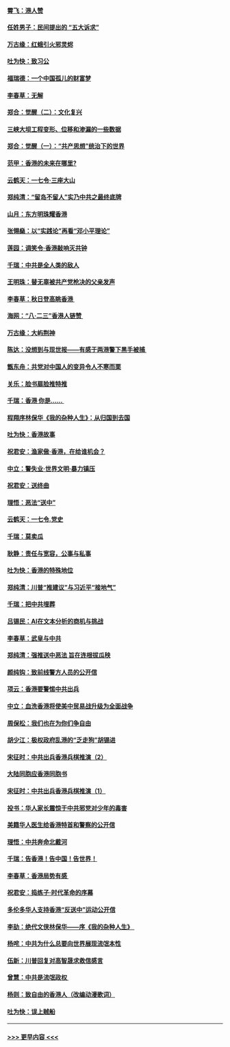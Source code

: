 #### [霄飞：港人赞](../pages/nsc993/n11482957.md?t=08281244) 
#### [任姓男子：民间提出的 “五大诉求”](../pages/nsc993/n11482897.md?t=08281244) 
#### [万古缘：红蛾引火邪灵烬](../pages/nsc993/n11482886.md?t=08281244) 
#### [吐为快：致习公](../pages/nsc993/n11482867.md?t=08281244) 
#### [福瑞德：一个中国孤儿的财富梦](../pages/nsc993/n11482817.md?t=08281244) 
#### [李春草：无解](../pages/nsc993/n11482791.md?t=08281244) 
#### [郑合：觉醒（二）：文化复兴](../pages/nsc993/n11478025.md?t=08281244) 
#### [三峡大坝工程变形、位移和渗漏的一些数据](../pages/nsc993/n11478232.md?t=08281244) 
#### [郑合：觉醒（一）：“共产思想”统治下的世界](../pages/nsc993/n11477663.md?t=08281244) 
#### [范甲：香港的未来在哪里?](../pages/nsc993/n11477249.md?t=08281244) 
#### [云鹤天：一七令·三座大山](../pages/nsc993/n11477192.md?t=08281244) 
#### [郑纯清：“留岛不留人”实乃中共之最终底牌](../pages/nsc993/n11476160.md?t=08281244) 
#### [山月：东方明珠耀香港](../pages/nsc993/n11476077.md?t=08281244) 
#### [张翎燊：以“实践论”再看“邓小平理论”](../pages/nsc993/n11475733.md?t=08281244) 
#### [莲园：调笑令‧香港敲响灭共钟](../pages/nsc993/n11475723.md?t=08281244) 
#### [千瑞：中共是全人类的敌人](../pages/nsc993/n11475329.md?t=08281244) 
#### [王明珠：替无辜被共产党枪决的父亲发声](../pages/nsc993/n11474570.md?t=08281244) 
#### [李春草：秋日登高眺香港 ](../pages/nsc993/n11474491.md?t=08281244) 
#### [海网：“八·二三”香港人链赞 ](../pages/nsc993/n11474538.md?t=08281244) 
#### [万古缘：大屿荆神](../pages/nsc993/n11474401.md?t=08281244) 
#### [陈达：没想到与现世报——有感于两港警下黑手被捕 ](../pages/nsc993/n11472557.md?t=08281244) 
#### [甑东舟：共党对中国人的变异令人不寒而栗](../pages/nsc993/n11472496.md?t=08281244) 
#### [关乐：脸书扇脸推特推](../pages/nsc993/n11472488.md?t=08281244) 
#### [千瑞：香港  你是…… ](../pages/nsc993/n11472459.md?t=08281244) 
#### [程翔序林保华《我的杂种人生》：从归国到去国](../pages/nsc993/n11472369.md?t=08281244) 
#### [吐为快：香港故事](../pages/nsc993/n11471931.md?t=08281244) 
#### [祝君安：渔家傲‧香港，在给谁机会？](../pages/nsc993/n11469718.md?t=08281244) 
#### [中立：警失业‧世界文明‧暴力镇压](../pages/nsc993/n11467566.md?t=08281244) 
#### [祝君安：送终曲](../pages/nsc993/n11467546.md?t=08281244) 
#### [理悟：恶法“送中”](../pages/nsc993/n11467290.md?t=08281244) 
#### [云鹤天：一七令.党史](../pages/nsc993/n11464122.md?t=08281244) 
#### [千瑞：莫卖瓜](../pages/nsc993/n11463014.md?t=08281244) 
#### [耿静：责任与宽容，公事与私事](../pages/nsc993/n11462810.md?t=08281244) 
#### [吐为快：香港的特殊地位](../pages/nsc993/n11462562.md?t=08281244) 
#### [郑纯清：川普“推建议”与习近平“接地气”](../pages/nsc993/n11461683.md?t=08281244) 
#### [千瑞：把中共埋葬](../pages/nsc993/n11461658.md?t=08281244) 
#### [吕锡民：AI在文本分析的商机与挑战](../pages/nsc993/n11460607.md?t=08281244) 
#### [李春草：武皇与中共](../pages/nsc993/n11460589.md?t=08281244) 
#### [郑纯清：强推送中恶法 旨在连根拔瓜秧](../pages/nsc993/n11460526.md?t=08281244) 
#### [颜纯钩：致前线警方人员的公开信](../pages/nsc993/n11459564.md?t=08281244) 
#### [项云：香港要警惕中共出兵](../pages/nsc993/n11459530.md?t=08281244) 
#### [中立：血洗香港将使美中贸易战升级为全面战争](../pages/nsc993/n11459717.md?t=08281244) 
#### [周保松：我们也在为你们争自由](../pages/nsc993/n11459087.md?t=08281244) 
#### [胡少江：极权政府乱港的“乏走狗”胡锡进](../pages/nsc993/n11459051.md?t=08281244) 
#### [宋征时：中共出兵香港兵棋推演（2）](../pages/nsc993/n11458306.md?t=08281244) 
#### [大陆同胞应香港同胞书](../pages/nsc993/n11457241.md?t=08281244) 
#### [宋征时：中共出兵香港兵棋推演（1）](../pages/nsc993/n11455979.md?t=08281244) 
#### [投书：华人家长震惊于中共邪党对少年的毒害](../pages/nsc993/n11454664.md?t=08281244) 
#### [美籍华人医生给香港特首和警察的公开信](../pages/nsc993/n11454599.md?t=08281244) 
#### [理悟：中共奔命北戴河](../pages/nsc993/n11454254.md?t=08281244) 
#### [千瑞：告香港！告中国！告世界！](../pages/nsc993/n11452639.md?t=08281244) 
#### [李春草：香港局势有感 ](../pages/nsc993/n11452364.md?t=08281244) 
#### [祝君安：捣练子‧时代革命的序幕](../pages/nsc993/n11452353.md?t=08281244) 
#### [多伦多华人支持香港“反送中”运动公开信](../pages/nsc993/n11452323.md?t=08281244) 
#### [李劼：绝代文侠林保华——序《我的杂种人生》 ](../pages/nsc993/n11452282.md?t=08281244) 
#### [杨咤：中共为什么总要向世界展现流氓本性](../pages/nsc993/n11448899.md?t=08281244) 
#### [伍新：川普回复对高智晟求救信感言](../pages/nsc993/n11448808.md?t=08281244) 
#### [曾慧：中共是流氓政权 ](../pages/nsc993/n11447277.md?t=08281244) 
#### [杨则：致自由的香港人（改编动漫歌词）](../pages/nsc993/n11447253.md?t=08281244) 
#### [吐为快：误上贼船](../pages/nsc993/n11447241.md?t=08281244) 

----
#### [ >>> 更早内容 <<< ](../indexes/nsc993-earlier.md)
